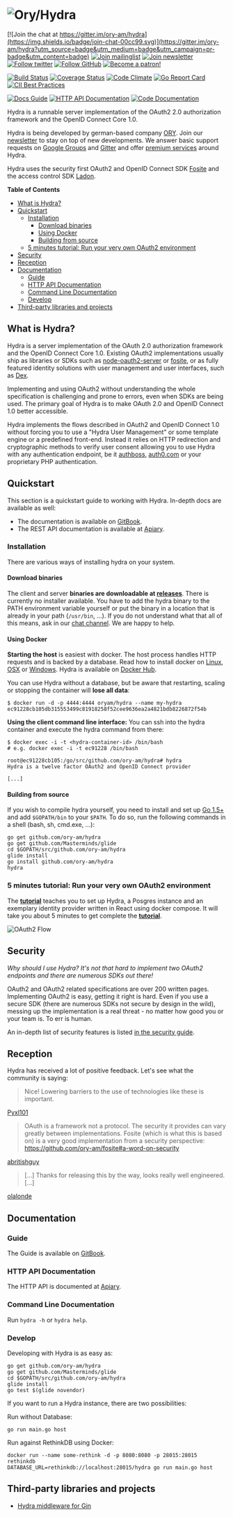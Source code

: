 # ![Ory/Hydra](docs/images/logo.png)

[![Join the chat at https://gitter.im/ory-am/hydra](https://img.shields.io/badge/join-chat-00cc99.svg)](https://gitter.im/ory-am/hydra?utm_source=badge&utm_medium=badge&utm_campaign=pr-badge&utm_content=badge)
[![Join mailinglist](https://img.shields.io/badge/join-mailinglist-00cc99.svg)](https://groups.google.com/forum/#!forum/ory-hydra/new)
[![Join newsletter](https://img.shields.io/badge/join-newsletter-00cc99.svg)](http://eepurl.com/bKT3N9)
[![Follow twitter](https://img.shields.io/badge/follow-twitter-00cc99.svg)](https://twitter.com/_aeneasr)
[![Follow GitHub](https://img.shields.io/badge/follow-github-00cc99.svg)](https://github.com/arekkas)
[![Become a patron!](https://img.shields.io/badge/support%20us-on%20patreon-green.svg)](https://patreon.com/user?u=4298803)

[![Build Status](https://travis-ci.org/ory-am/hydra.svg?branch=master)](https://travis-ci.org/ory-am/hydra)
[![Coverage Status](https://coveralls.io/repos/ory-am/hydra/badge.svg?branch=master&service=github)](https://coveralls.io/github/ory-am/hydra?branch=master)
[![Code Climate](https://codeclimate.com/github/ory-am/hydra/badges/gpa.svg)](https://codeclimate.com/github/ory-am/hydra)
[![Go Report Card](https://goreportcard.com/badge/github.com/ory-am/hydra)](https://goreportcard.com/report/github.com/ory-am/hydra)
[![CII Best Practices](https://bestpractices.coreinfrastructure.org/projects/364/badge)](https://bestpractices.coreinfrastructure.org/projects/364)

[![Docs Guide](https://img.shields.io/badge/docs-guide-blue.svg)](https://ory-am.gitbooks.io/hydra/content/)
[![HTTP API Documentation](https://img.shields.io/badge/docs-http%20api-blue.svg)](http://docs.hdyra.apiary.io/)
[![Code Documentation](https://img.shields.io/badge/docs-godoc-blue.svg)](https://godoc.org/github.com/ory-am/hydra)

Hydra is a runnable server implementation of the OAuth2 2.0 authorization framework and the OpenID Connect Core 1.0.

Hydra is being developed by german-based company [ORY](https://ory.am).
Join our [newsletter](http://eepurl.com/bKT3N9) to stay on top of new developments.
We answer basic support requests on [Google Groups](https://groups.google.com/forum/#!forum/ory-hydra/new) and [Gitter](https://gitter.im/ory-am/hydra)
and offer [premium services](http://www.ory.am/products/hydra) around Hydra.

Hydra uses the security first OAuth2 and OpenID Connect SDK [Fosite](https://github.com/ory-am/fosite) and
the access control SDK [Ladon](https://github.com/ory-am/ladon).

<!-- START doctoc generated TOC please keep comment here to allow auto update -->
<!-- DON'T EDIT THIS SECTION, INSTEAD RE-RUN doctoc TO UPDATE -->
**Table of Contents**

- [What is Hydra?](#what-is-hydra)
- [Quickstart](#quickstart)
  - [Installation](#installation)
    - [Download binaries](#download-binaries)
    - [Using Docker](#using-docker)
    - [Building from source](#building-from-source)
  - [5 minutes tutorial: Run your very own OAuth2 environment](#5-minutes-tutorial-run-your-very-own-oauth2-environment)
- [Security](#security)
- [Reception](#reception)
- [Documentation](#documentation)
  - [Guide](#guide)
  - [HTTP API Documentation](#http-api-documentation)
  - [Command Line Documentation](#command-line-documentation)
  - [Develop](#develop)
- [Third-party libraries and projects](#third-party-libraries-and-projects)

<!-- END doctoc generated TOC please keep comment here to allow auto update -->

## What is Hydra?

Hydra is a server implementation of the OAuth 2.0 authorization framework and the OpenID Connect Core 1.0. Existing OAuth2
implementations usually ship as libraries or SDKs such as [node-oauth2-server](https://github.com/oauthjs/node-oauth2-server)
or [fosite](https://github.com/ory-am/fosite/issues), or as fully featured identity solutions with user
management and user interfaces, such as [Dex](https://github.com/coreos/dex).

Implementing and using OAuth2 without understanding the whole specification is challenging and prone to errors, even when
SDKs are being used. The primary goal of Hydra is to make OAuth 2.0 and OpenID Connect 1.0 better accessible.

Hydra implements the flows described in OAuth2 and OpenID Connect 1.0 without forcing you to use a "Hydra User Management"
or some template engine or a predefined front-end. Instead it relies on HTTP redirection and cryptographic methods
to verify user consent allowing you to use Hydra with any authentication endpoint, be it [authboss](https://github.com/go-authboss/authboss),
[auth0.com](https://auth0.com/) or your proprietary PHP authentication.

## Quickstart

This section is a quickstart guide to working with Hydra. In-depth docs are available as well:

* The documentation is available on [GitBook](https://ory-am.gitbooks.io/hydra/content/).
* The REST API documentation is available at [Apiary](http://docs.hdyra.apiary.io).

### Installation

There are various ways of installing hydra on your system.

#### Download binaries

The client and server **binaries are downloadable at [releases](https://github.com/ory-am/hydra/releases)**.
There is currently no installer available. You have to add the hydra binary to the PATH environment variable yourself or put
the binary in a location that is already in your path (`/usr/bin`, ...). 
If you do not understand what that all of this means, ask in our [chat channel](https://gitter.im/ory-am/hydra). We are happy to help.

#### Using Docker

**Starting the host** is easiest with docker. The host process handles HTTP requests and is backed by a database.
Read how to install docker on [Linux](https://docs.docker.com/linux/), [OSX](https://docs.docker.com/mac/) or
[Windows](https://docs.docker.com/windows/). Hydra is available on [Docker Hub](https://hub.docker.com/r/oryam/hydra/).

You can use Hydra without a database, but be aware that restarting, scaling
or stopping the container will **lose all data**:

```
$ docker run -d -p 4444:4444 oryam/hydra --name my-hydra
ec91228cb105db315553499c81918258f52cee9636ea2a4821bdb8226872f54b
```

**Using the client command line interface:** You can ssh into the hydra container
and execute the hydra command from there:

```
$ docker exec -i -t <hydra-container-id> /bin/bash
# e.g. docker exec -i -t ec91228 /bin/bash

root@ec91228cb105:/go/src/github.com/ory-am/hydra# hydra
Hydra is a twelve factor OAuth2 and OpenID Connect provider

[...]
```

#### Building from source

If you wish to compile hydra yourself, you need to install and set up [Go 1.5+](https://golang.org/) and add `$GOPATH/bin`
to your `$PATH`. To do so, run the following commands in a shell (bash, sh, cmd.exe, ...):

```
go get github.com/ory-am/hydra
go get github.com/Masterminds/glide
cd $GOPATH/src/github.com/ory-am/hydra
glide install
go install github.com/ory-am/hydra
hydra
```

### 5 minutes tutorial: Run your very own OAuth2 environment

The **[tutorial](https://ory-am.gitbooks.io/hydra/content/demo.html)** teaches you to set up Hydra,
a Posgres instance and an exemplary identity provider written in React using docker compose.
It will take you about 5 minutes to get complete the **[tutorial](https://ory-am.gitbooks.io/hydra/content/demo.html)**.

<img src="docs/images/oauth2-flow.gif" alt="OAuth2 Flow">

<br clear="all">

## Security

*Why should I use Hydra? It's not that hard to implement two OAuth2 endpoints and there are numerous SDKs out there!*

OAuth2 and OAuth2 related specifications are over 200 written pages. Implementing OAuth2 is easy, getting it right is hard.
Even if you use a secure SDK (there are numerous SDKs not secure by design in the wild), messing up the implementation
is a real threat - no matter how good you or your team is. To err is human.

An in-depth list of security features is listed [in the security guide](https://ory-am.gitbooks.io/hydra/content/faq/security.html).

## Reception

Hydra has received a lot of positive feedback. Let's see what the community is saying:

> Nice! Lowering barriers to the use of technologies like these is important.

[Pyxl101](https://news.ycombinator.com/item?id=11798641)

> OAuth is a framework not a protocol. The security it provides can vary greatly between implementations.
Fosite (which is what this is based on) is a very good implementation from a security perspective: https://github.com/ory-am/fosite#a-word-on-security

[abritishguy](https://news.ycombinator.com/item?id=11800515)

> [...] Thanks for releasing this by the way, looks really well engineered. [...]

[olalonde](https://news.ycombinator.com/item?id=11798831)

## Documentation

### Guide

The Guide is available on [GitBook](https://ory-am.gitbooks.io/hydra/content/).

### HTTP API Documentation

The HTTP API is documented at [Apiary](http://docs.hdyra.apiary.io).

### Command Line Documentation

Run `hydra -h` or `hydra help`.

### Develop

Developing with Hydra is as easy as:

```
go get github.com/ory-am/hydra
go get github.com/Masterminds/glide
cd $GOPATH/src/github.com/ory-am/hydra
glide install
go test $(glide novendor)
```

If you want to run a Hydra instance, there are two possibilities:

Run without Database:
```
go run main.go host
```
 
Run against RethinkDB using Docker:
```
docker run --name some-rethink -d -p 8080:8080 -p 28015:28015 rethinkdb
DATABASE_URL=rethinkdb://localhost:28015/hydra go run main.go host
```

## Third-party libraries and projects

* [Hydra middleware for Gin](https://github.com/janekolszak/gin-hydra)
